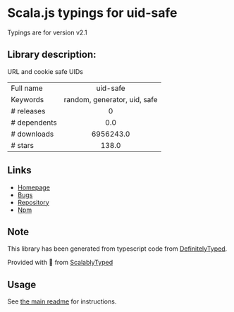 
# Scala.js typings for uid-safe

Typings are for version v2.1

## Library description:
URL and cookie safe UIDs

|                    |                 |
| ------------------ | :-------------: |
| Full name          | uid-safe |
| Keywords           | random, generator, uid, safe |
| # releases         | 0 |
| # dependents       | 0.0 |
| # downloads        | 6956243.0 |
| # stars            | 138.0 |

## Links
- [Homepage](https://github.com/crypto-utils/uid-safe#readme)
- [Bugs](https://github.com/crypto-utils/uid-safe/issues)
- [Repository](https://github.com/crypto-utils/uid-safe)
- [Npm](https://www.npmjs.com/package/uid-safe)
    


## Note
This library has been generated from typescript code from [DefinitelyTyped](https://definitelytyped.org).

Provided with :purple_heart: from [ScalablyTyped](https://github.com/oyvindberg/ScalablyTyped)

## Usage
See [the main readme](../../readme.md) for instructions.


